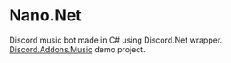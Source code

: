 # Nano.Net
Discord music bot made in C# using Discord.Net wrapper. [Discord.Addons.Music](https://github.com/madeyoga/Discord.Addons.Music) demo project.
